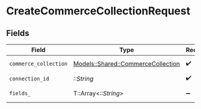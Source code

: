 # CreateCommerceCollectionRequest


## Fields

| Field                                                                           | Type                                                                            | Required                                                                        | Description                                                                     |
| ------------------------------------------------------------------------------- | ------------------------------------------------------------------------------- | ------------------------------------------------------------------------------- | ------------------------------------------------------------------------------- |
| `commerce_collection`                                                           | [Models::Shared::CommerceCollection](../../models/shared/commercecollection.md) | :heavy_check_mark:                                                              | A collection of items/products/services                                         |
| `connection_id`                                                                 | *::String*                                                                      | :heavy_check_mark:                                                              | ID of the connection                                                            |
| `fields_`                                                                       | T::Array<*::String*>                                                            | :heavy_minus_sign:                                                              | Comma-delimited fields to return                                                |